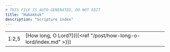 ```yaml
---
# THIS FILE IS AUTO-GENERATED, DO NOT EDIT
title: "Habakkuk"
description: "Scripture index"
---
```


|  |  |
| --- | --- |
| 1:2,5 | [How long, O Lord?]({{<ref "/post/how-long-o-lord/index.md" >}}) |
